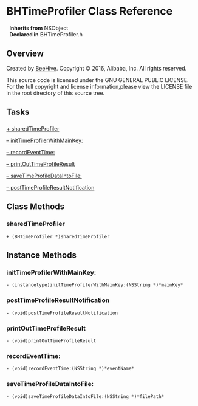 # BHTimeProfiler Class Reference

&nbsp;&nbsp;**Inherits from** NSObject  
&nbsp;&nbsp;**Declared in** BHTimeProfiler.h  

## Overview

Created by <a href="../Classes/BeeHive.html">BeeHive</a>.
Copyright &copy; 2016, Alibaba, Inc. All rights reserved.

This source code is licensed under the GNU GENERAL PUBLIC LICENSE.
For the full copyright and license information,please view the LICENSE file in the root directory of this source tree.

## Tasks

### 

[+&nbsp;sharedTimeProfiler](#//api/name/sharedTimeProfiler)  

[&ndash;&nbsp;initTimeProfilerWithMainKey:](#//api/name/initTimeProfilerWithMainKey:)  

[&ndash;&nbsp;recordEventTime:](#//api/name/recordEventTime:)  

[&ndash;&nbsp;printOutTimeProfileResult](#//api/name/printOutTimeProfileResult)  

[&ndash;&nbsp;saveTimeProfileDataIntoFile:](#//api/name/saveTimeProfileDataIntoFile:)  

[&ndash;&nbsp;postTimeProfileResultNotification](#//api/name/postTimeProfileResultNotification)  

<a title="Class Methods" name="class_methods"></a>
## Class Methods

<a name="//api/name/sharedTimeProfiler" title="sharedTimeProfiler"></a>
### sharedTimeProfiler

`+ (BHTimeProfiler *)sharedTimeProfiler`

<a title="Instance Methods" name="instance_methods"></a>
## Instance Methods

<a name="//api/name/initTimeProfilerWithMainKey:" title="initTimeProfilerWithMainKey:"></a>
### initTimeProfilerWithMainKey:

`- (instancetype)initTimeProfilerWithMainKey:(NSString *)*mainKey*`

<a name="//api/name/postTimeProfileResultNotification" title="postTimeProfileResultNotification"></a>
### postTimeProfileResultNotification

`- (void)postTimeProfileResultNotification`

<a name="//api/name/printOutTimeProfileResult" title="printOutTimeProfileResult"></a>
### printOutTimeProfileResult

`- (void)printOutTimeProfileResult`

<a name="//api/name/recordEventTime:" title="recordEventTime:"></a>
### recordEventTime:

`- (void)recordEventTime:(NSString *)*eventName*`

<a name="//api/name/saveTimeProfileDataIntoFile:" title="saveTimeProfileDataIntoFile:"></a>
### saveTimeProfileDataIntoFile:

`- (void)saveTimeProfileDataIntoFile:(NSString *)*filePath*`

